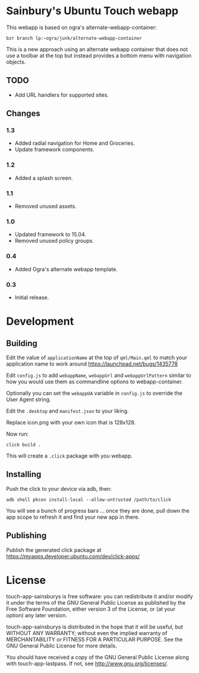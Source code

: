 # Sainbury's Ubuntu Touch webapp

This webapp is based on ogra's alternate-webapp-container:

    bzr branch lp:~ogra/junk/alternate-webapp-container

This is a new approach using an alternate webapp container that
does not use a toolbar at the top but instead provides a bottom
menu with navigation objects. 

## TODO

  * Add URL handlers for supported sites.

## Changes

### 1.3

  * Added radial navigation for Home and Groceries.
  * Update framework components.

### 1.2

  * Added a splash screen.

### 1.1

  * Removed unused assets.

### 1.0

  * Updated framework to 15.04.
  * Removed unused policy groups.

### 0.4

  * Added Ogra's alternate webapp template.

### 0.3

  * Initial release.

# Development

## Building

Edit the value of `applicationName` at the top of `qml/Main.qml` to match
your application name to work around <https://launchpad.net/bugs/1435778>

Edit `config.js` to add `webappName`, `webappUrl` and `webappUrlPattern`
similar to how you would use them as commandline options to webapp-container.

Optionally you can set the `webappUA` variable in `config.js` to override
the User Agent string.

Edit the `.desktop` and `manifest.json` to your liking.

Replace icon.png with your own icon that is 128x128.

Now run:

    click build .

This will create a `.click` package with you webapp.

## Installing

Push the click to your device via adb, then:

    adb shell pkcon install-local --allow-untrusted /path/to/click

You will see a bunch of progress bars ... once they are done,
pull down the app scope to refresh it and find your new app in there.

## Publishing

Publish the generated click package at https://myapps.developer.ubuntu.com/dev/click-apps/

# License

touch-app-sainsburys is free software: you can redistribute it and/or modify
it under the terms of the GNU General Public License as published by
the Free Software Foundation, either version 3 of the License, or
(at your option) any later version.

touch-app-sainsburys is distributed in the hope that it will be useful,
but WITHOUT ANY WARRANTY; without even the implied warranty of
MERCHANTABILITY or FITNESS FOR A PARTICULAR PURPOSE.  See the
GNU General Public License for more details.

You should have received a copy of the GNU General Public License
along with touch-app-lastpass. If not, see <http://www.gnu.org/licenses/>.
